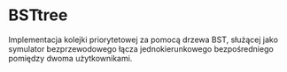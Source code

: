 # BSTtree
Implementacja kolejki priorytetowej za pomocą drzewa BST, służącej jako symulator bezprzewodowego łącza jednokierunkowego bezpośredniego pomiędzy dwoma użytkownikami.
